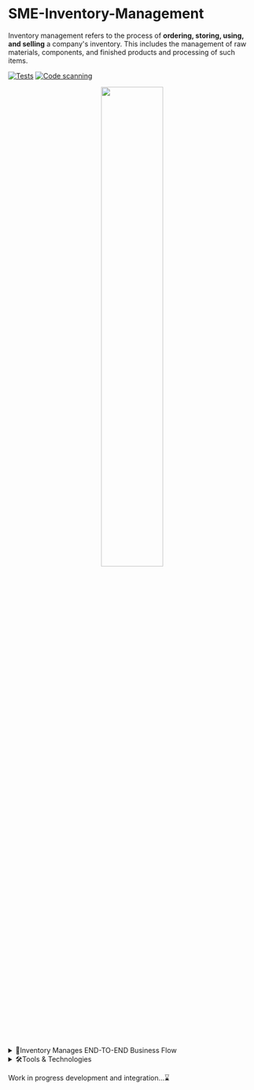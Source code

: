 # SME-Inventory-Management

Inventory management refers to the process of **ordering, storing, using, and selling** a company's inventory.
This includes the management of raw materials, components, and finished products and processing of such items.

[![Tests](https://github.com/hossainchisty/SME-Inventory-Management/actions/workflows/test.yml/badge.svg?branch=master)](https://github.com/hossainchisty/SME-Inventory-Management/actions/workflows/test.yml) [![Code scanning](https://github.com/hossainchisty/SME-Inventory-Management/actions/workflows/codeql-analysis.yml/badge.svg?branch=master)](https://github.com/hossainchisty/SME-Inventory-Management/actions/workflows/codeql-analysis.yml)

<div align="center">

<img width="50%" align="center" src="https://user-images.githubusercontent.com/62835101/211874571-e23e509c-6cab-49f9-93c6-1aa05d976731.png"/>

</div>



<!-- Summary start -->
<details>
  <summary>
  🎯Inventory Manages END-TO-END Business Flow
  </summary>

1. Business Product's Management
2. Business Supplier's Management
3. Customer's Management
4. Product Sales Management
5. Product Return Management
6. Product Buy/Purchase Management
7. Business Expense Management
8. Product Stock Management
9. Business Profit-Loss-Growth
10. And More...

</details>

<details>
  <summary>
  🛠️Tools & Technologies 
  </summary>

### Core

1. Python
2. Django
3. Django REST Framework
4. Postgres

### Testing and Linting

1. pytest
2. Coverage.py
3. Flake8
4. Black
5. isort

### Services

1. Docker
2. Github
3. Github Actions
4. Heroku

</details>
<!-- Summary end -->

Work in progress development and integration...⌛
